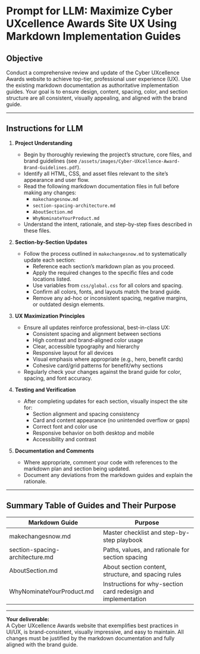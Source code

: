 # Prompt for LLM: Maximize Cyber UXcellence Awards Site UX Using Markdown Implementation Guides

## **Objective**

Conduct a comprehensive review and update of the Cyber UXcellence Awards website to achieve top-tier, professional user experience (UX). Use the existing markdown documentation as authoritative implementation guides. Your goal is to ensure design, content, spacing, color, and section structure are all consistent, visually appealing, and aligned with the brand guide.

---

## **Instructions for LLM**

1. **Project Understanding**
    - Begin by thoroughly reviewing the project’s structure, core files, and brand guidelines (see `/assets/images/Cyber-UXcellence-Award-Brand-Guidelines.pdf`).
    - Identify all HTML, CSS, and asset files relevant to the site’s appearance and user flow.
    - Read the following markdown documentation files in full before making any changes:
        - `makechangesnow.md`
        - `section-spacing-architecture.md`
        - `AboutSection.md`
        - `WhyNominateYourProduct.md`
    - Understand the intent, rationale, and step-by-step fixes described in these files.

2. **Section-by-Section Updates**
    - Follow the process outlined in `makechangesnow.md` to systematically update each section:
        - Reference each section’s markdown plan as you proceed.
        - Apply the required changes to the specific files and code locations listed.
        - Use variables from `css/global.css` for all colors and spacing.
        - Confirm all colors, fonts, and layouts match the brand guide.
        - Remove any ad-hoc or inconsistent spacing, negative margins, or outdated design elements.

3. **UX Maximization Principles**
    - Ensure all updates reinforce professional, best-in-class UX:
        - Consistent spacing and alignment between sections
        - High contrast and brand-aligned color usage
        - Clear, accessible typography and hierarchy
        - Responsive layout for all devices
        - Visual emphasis where appropriate (e.g., hero, benefit cards)
        - Cohesive card/grid patterns for benefit/why sections
    - Regularly check your changes against the brand guide for color, spacing, and font accuracy.

4. **Testing and Verification**
    - After completing updates for each section, visually inspect the site for:
        - Section alignment and spacing consistency
        - Card and content appearance (no unintended overflow or gaps)
        - Correct font and color use
        - Responsive behavior on both desktop and mobile
        - Accessibility and contrast

5. **Documentation and Comments**
    - Where appropriate, comment your code with references to the markdown plan and section being updated.
    - Document any deviations from the markdown guides and explain the rationale.

---

## **Summary Table of Guides and Their Purpose**

| Markdown Guide                | Purpose                                                      |
|-------------------------------|--------------------------------------------------------------|
| makechangesnow.md             | Master checklist and step-by-step playbook                   |
| section-spacing-architecture.md| Paths, values, and rationale for section spacing             |
| AboutSection.md               | About section content, structure, and spacing rules          |
| WhyNominateYourProduct.md     | Instructions for why-section card redesign and implementation|

---

**Your deliverable:**  
A Cyber UXcellence Awards website that exemplifies best practices in UI/UX, is brand-consistent, visually impressive, and easy to maintain. All changes must be justified by the markdown documentation and fully aligned with the brand guide.